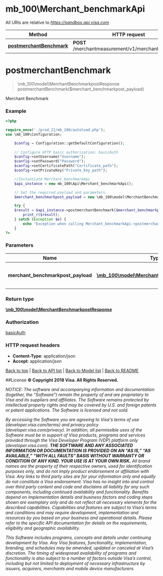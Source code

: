 # mb_100\Merchant_benchmarkApi

All URIs are relative to *https://sandbox.api.visa.com*

Method | HTTP request | Description
------------- | ------------- | -------------
[**postmerchantBenchmark**](Merchant_benchmarkApi.md#postmerchantBenchmark) | **POST** /merchantmeasurement/v1/merchantbenchmark | 


# **postmerchantBenchmark**
> \mb_100\model\MerchantBenchmarkpostResponse postmerchantBenchmark($merchant_benchmarkpost_payload)



Merchant Benchmark

### Example
```php
<?php

require_once('./prod_21/mb_100/autoload.php');
use \mb_100\Configuration;

    $config = Configuration::getDefaultConfiguration();
    
    // Configure HTTP basic authorization: basicAuth
    $config->setUsername("Username");
    $config->setPassword("Password");
    $config->setCertificatePath("Certificate_path");
    $config->setPrivateKey("Private_key_path");

    //Instantiate Merchant_benchmarkApi
    $api_instance = new mb_100\Api\Merchant_benchmarkApi();

    // Set the required payload and parameters.
    $merchant_benchmarkpost_payload = new \mb_100\model\MerchantBenchmarkpostPayload(); // \mb_100\model\MerchantBenchmarkpostPayload

    try {
    $result = $api_instance->postmerchantBenchmark($merchant_benchmarkpost_payload);
        print_r($result);
    } catch (Exception $e) {
        echo 'Exception when calling Merchant_benchmarkApi->postmerchantBenchmark: ', $e->getMessage(), PHP_EOL;
    }
?>
```

### Parameters

Name | Type | Description  | Notes
------------- | ------------- | ------------- | -------------
 **merchant_benchmarkpost_payload** | [**\mb_100\model\MerchantBenchmarkpostPayload**](../Model/\mb_100\model\MerchantBenchmarkpostPayload.md)| Merchant Benchmark request payload |

### Return type

[**\mb_100\model\MerchantBenchmarkpostResponse**](../Model/MerchantBenchmarkpostResponse.md)

### Authorization

[basicAuth](../../README.md#basicAuth)

### HTTP request headers

 - **Content-Type**: application/json
 - **Accept**: application/json

[Back to top](#)   |   [Back to API list](../../README.md#documentation-for-api-endpoints)   |   [Back to Model list](../../README.md#documentation-for-models)   |   [Back to README](../../README.md)


##License
**© Copyright 2018 Visa. All Rights Reserved.**

*NOTICE: The software and accompanying information and documentation (together, the “Software”) remain the property of
and are proprietary to Visa and its suppliers and affiliates. The Software remains protected by intellectual property
rights and may be covered by U.S. and foreign patents or patent applications. The Software is licensed and not sold.*

*By accessing the Software you are agreeing to Visa's terms of use (developer.visa.com/terms) and privacy policy (developer.visa.com/privacy).
In addition, all permissible uses of the Software must be in support of Visa products, programs and services provided
through the Visa Developer Program (VDP) platform only (developer.visa.com). **THE SOFTWARE AND ANY ASSOCIATED
INFORMATION OR DOCUMENTATION IS PROVIDED ON AN “AS IS,” “AS AVAILABLE,” “WITH ALL FAULTS” BASIS WITHOUT WARRANTY OR
CONDITION OF ANY KIND. YOUR USE IS AT YOUR OWN RISK.** All brand names are the property of their respective owners, used for identification purposes only, and do not imply
product endorsement or affiliation with Visa. Any links to third party sites are for your information only and equally
do not constitute a Visa endorsement. Visa has no insight into and control over third party content and code and disclaims
all liability for any such components, including continued availability and functionality. Benefits depend on implementation
details and business factors and coding steps shown are exemplary only and do not reflect all necessary elements for the
described capabilities. Capabilities and features are subject to Visa’s terms and conditions and may require development,
implementation and resources by you based on your business and operational details. Please refer to the specific
API documentation for details on the requirements, eligibility and geographic availability.*

*This Software includes programs, concepts and details under continuing development by Visa. Any Visa features,
functionality, implementation, branding, and schedules may be amended, updated or canceled at Visa’s discretion.
The timing of widespread availability of programs and functionality is also subject to a number of factors outside Visa’s control,
including but not limited to deployment of necessary infrastructure by issuers, acquirers, merchants and mobile device manufacturers.*